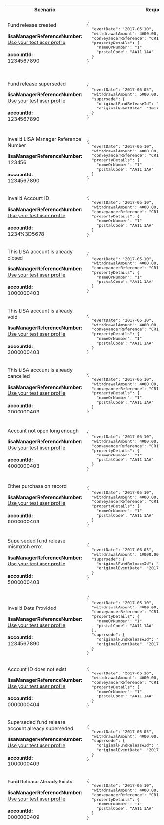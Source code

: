<table>
    <col width="20%">
    <col width="40%">
    <col width="40%">
    <thead>
        <tr>
            <th>Scenario</th>
            <th>Request Payload</th>
            <th>Response</th>
        </tr>
        <tr>
              <td>
                  <p>Fund release created</p>
                  <p class="code--block">
                  <strong>lisaManagerReferenceNumber:</strong><br>
                  <a href="https://developer.service.hmrc.gov.uk/api-documentation/docs/api/service/lisa-api/1.0#testing">Use your test user profile</a><br>
                   <br>
                        <strong>accountId:</strong><br>1234567890
                  </p>
               </td>
         <td>
             <pre class="code--block">
{
  "eventDate": "2017-05-10",
  "withdrawalAmount": 4000.00,
  "conveyancerReference": "CR12345-6789",
  "propertyDetails": {
    "nameOrNumber": "1",
    "postalCode": "AA11 1AA"
  }
}
</pre>
          </td>
          <td>
              <p>HTTP status: <code class="code--slim">201 (Created)</code></p>
                <pre class="code--block">
{
  "status": 201,
  "success": true,
  "data": {
    "message": "Fund release created",
    "fundReleaseId": "3456789000"
  }
}
</pre>         
                    </td>
                </tr>
                <tr>
                     <td>
                         <p>Fund release superseded</p>
                         <p class="code--block">
                            <strong>lisaManagerReferenceNumber:</strong><br>
                            <a href="https://developer.service.hmrc.gov.uk/api-documentation/docs/api/service/lisa-api/1.0#testing">Use your test user profile</a><br>
                               <br>
                                   <strong>accountId:</strong><br>1234567890
                           </p>
                       </td>
                       <td>
        <pre class="code--block">
{
  "eventDate": "2017-05-05",
  "withdrawalAmount": 5000.00,
  "supersede": {
    "originalFundReleaseId": "3456789000",
    "originalEventDate": "2017-05-10"
  }
}
</pre>
                     </td>
                     <td>
                         <p>HTTP status: <code class="code--slim">201 (Created)</code></p>
                <pre class="code--block">
{
  "status": 201,
  "success": true,
  "data": {
    "message": "Fund release superseded",
    "fundReleaseId": "3456789001"
  }
}
</pre>
                            </td>
                        </tr>
                        <tr>
                                    <td>
                                        <p>Invalid LISA Manager Reference Number</p>
                                        <p class="code--block">
                                           <strong>lisaManagerReferenceNumber:</strong><br> 123456
                                            <br>
                                            <br>
                                            <strong>accountId:</strong><br>1234567890
                                        </p>
                                    </td>
                                    <td>
        <pre class="code--block">
{
  "eventDate": "2017-05-10",
  "withdrawalAmount": 4000.00,
  "conveyancerReference": "CR12345-6789",
  "propertyDetails": {
    "nameOrNumber": "1",
    "postalCode": "AA11 1AA"
  }
}
</pre>
                                    </td>
                                    <td>
                                        <p>HTTP status: <code class="code--slim">400 (Bad Request)</code></p>
        <pre class="code--block">
{
  "code": "BAD_REQUEST",
  "message": "lisaManagerReferenceNumber in the URL is in the wrong format"
}
</pre>
                                    </td>
                                    </tr>
                                    <tr>
                                                <td>
                                                    <p>Invalid Account ID</p>
                                                    <p class="code--block">
                                                        <strong>lisaManagerReferenceNumber:</strong><br>
                                                        <a href="https://developer.service.hmrc.gov.uk/api-documentation/docs/api/service/lisa-api/1.0#testing">Use your test user profile</a><br>
                                                        <br>
                                                        <strong>accountId:</strong><br>1234%3D5678
                                                    </p>
                                                </td>
                                                <td>
                                    <pre class="code--block">
{
  "eventDate": "2017-05-10",
  "withdrawalAmount": 4000.00,
  "conveyancerReference": "CR12345-6789",
  "propertyDetails": {
    "nameOrNumber": "1",
    "postalCode": "AA11 1AA"
  }
}
</pre>
                                                </td>
                                                <td>
                                                    <p>HTTP status: <code class="code--slim">400 (Bad Request)</code></p>
                                    <pre class="code--block">
{
  "code": "BAD_REQUEST",
  "message": "accountId in the URL is in the wrong format"
}
</pre>
                                                </td>
                                            </tr>                                            
                                             <tr>
                                                <td>
                                                    <p>This LISA account is already closed</p>
                                                    <p class="code--block">
                                                        <strong>lisaManagerReferenceNumber:</strong><br>
                                                        <a href="https://developer.service.hmrc.gov.uk/api-documentation/docs/api/service/lisa-api/1.0#testing">Use your test user profile</a><br>
                                                        <br>
                                                        <strong>accountId:</strong><br>1000000403
                                                    </p>
                                                </td>
 <td>
                                                     <pre class="code--block">
{
  "eventDate": "2017-05-10",
  "withdrawalAmount": 4000.00,
  "conveyancerReference": "CR12345-6789",
  "propertyDetails": {
    "nameOrNumber": "1",
    "postalCode": "AA11 1AA"
  }
}
</pre>
                                                             </td>
                                                                 <td>
                                                                     <p>HTTP status: <code class="code--slim">403 (Forbidden)</code></p>
                                                     <pre class="code--block">
{
  "code": "INVESTOR_ACCOUNT_ALREADY_CLOSED",
  "message": "The LISA account is already closed"
}
</pre>
                                                                 </td>
                                                             </tr>                                        
                                                             <tr>
                                                                <td>
                                                                    <p>This LISA account is already void</p>
                                                                    <p class="code--block">
                                                                    <strong>lisaManagerReferenceNumber:</strong><br>
                                                                    <a href="https://developer.service.hmrc.gov.uk/api-documentation/docs/api/service/lisa-api/1.0#testing">Use your test user profile</a><br>
                                                                     <br>
                                                                     <strong>accountId:</strong><br>3000000403
                                                                     </p>
                                                                     </td>
                                                                     <td>
                                                                         <pre class="code--block"> 
{
  "eventDate": "2017-05-10",
  "withdrawalAmount": 4000.00,
  "conveyancerReference": "CR12345-6789",
  "propertyDetails": {
    "nameOrNumber": "1",
    "postalCode": "AA11 1AA"
  }
}                                                                 
</pre>
                                                                   </td>
                                                                        <td>
                                                                            <p>HTTP status: <code class="code--slim">403 (Forbidden)</code></p>
                                                                            <pre class="code--block">
{
  "code": "INVESTOR_ACCOUNT_ALREADY_VOID",
  "message": "The LISA account is already void"
}
</pre>
                                                                    </td>
                                                                    </tr>   
                                                                    <tr>
                                                                    <td>
                                                                        <p>This LISA account is already cancelled</p>
                                                                        <p class="code--block">
                                                                        <strong>lisaManagerReferenceNumber:</strong><br>
                                                                        <a href="https://developer.service.hmrc.gov.uk/api-documentation/docs/api/service/lisa-api/1.0#testing">Use your test user profile</a><br>
                                                                          <br>
                                                                              <strong>accountId:</strong><br>2000000403
                                                                              </p>
                                                                              </td>
                                                                              <td>
                                                                              <pre class="code--block"> 
{
  "eventDate": "2017-05-10",
  "withdrawalAmount": 4000.00,
  "conveyancerReference": "CR12345-6789",
  "propertyDetails": {
    "nameOrNumber": "1",
    "postalCode": "AA11 1AA"
  }
}
</pre>
                                                                                </td>
                                                                                <td>
                                                                                   <p>HTTP status: <code class="code--slim">403 (Forbidden)</code></p>
                                                                                   <pre class="code--block">
{
  "code": "INVESTOR_ACCOUNT_ALREADY_CANCELLED",
  "message": "The LISA account is already cancelled"
}
</pre>
                                                                                 </td>
                                                                                 </tr>   
                                                                                     <tr>
                                                                                         <td>
                                                                                            <p>Account not open long enough</p>
                                                                                            <p class="code--block">
                                                                                            <strong>lisaManagerReferenceNumber:</strong><br>
                                                                                            <a href="https://developer.service.hmrc.gov.uk/api-documentation/docs/api/service/lisa-api/1.0#testing">Use your test user profile</a><br>
                                                                                            <br>
                                                                                            <strong>accountId:</strong><br>4000000403
                                                                                            </p>
                                                                                            </td>
                                                                                                 <td>
                                                                                            <pre class="code--block"> 
{
  "eventDate": "2017-05-10",
  "withdrawalAmount": 4000.00,
  "conveyancerReference": "CR12345-6789",
  "propertyDetails": {
    "nameOrNumber": "1",
    "postalCode": "AA11 1AA"
  }
}
</pre>
                                                                                            </td>
                                                                                            <td>
                                                                                                <p>HTTP status: <code class="code--slim">403 (Forbidden)</code></p>
                                                                                                <pre class="code--block">
{
  "code": "COMPLIANCE_ERROR_ACCOUNT_NOT_OPEN_LONG_ENOUGH",
  "message": "The account has not been open for long enough"
}
</pre>
                                                                                             </td>
                                                                                             </tr>
                                                                                              <tr>
                                                                                              <td>
                                                                                                  <p>Other purchase on record</p>
                                                                                                  <p class="code--block">
                                                                                                  <strong>lisaManagerReferenceNumber:</strong><br>
                                                                                                  <a href="https://developer.service.hmrc.gov.uk/api-documentation/docs/api/service/lisa-api/1.0#testing">Use your test user profile</a><br>
                                                                                                   <br>
                                                                                                    <strong>accountId:</strong><br>6000000403
                                                                                                   </p>
                                                                                                   </td>
                                                                                                   <td>
                                                                                                   <pre class="code--block"> 
{
  "eventDate": "2017-05-10",
  "withdrawalAmount": 4000.00,
  "conveyancerReference": "CR12345-6789",
  "propertyDetails": {
    "nameOrNumber": "1",
    "postalCode": "AA11 1AA"
  }
}
</pre>
                                                                                                </td>
                                                                                                <td>
                                                                                                     <p>HTTP status: <code class="code--slim">403 (Forbidden)</code></p>
                                                                                                     <pre class="code--block">
{
  "code": "COMPLIANCE_ERROR_OTHER_PURCHASE_ON_RECORD",
  "message": "Another property purchase is already recorded"
}
</pre>
                                                                                               </td>
                                                                                               </tr> 
                                                                                               <tr>
                                                                                               <td>
                                                                                                  <p>Superseded fund release mismatch error</p>
                                                                                                  <p class="code--block">
                                                                                                  <strong>lisaManagerReferenceNumber:</strong><br>
                                                                                                  <a href="https://developer.service.hmrc.gov.uk/api-documentation/docs/api/service/lisa-api/1.0#testing">Use your test user profile</a><br>
                                                                                               <br>
                                                                                                  <strong>accountId:</strong><br>5000000403
                                                                                                  </p>
                                                                                                  </td>
                                                                                                  <td>
                                                                                                  <pre class="code--block">
{
  "eventDate": "2017-06-05",
  "withdrawalAmount": 10000.00,
  "supersede": {
    "originalFundReleaseId": "3456789000",
    "originalEventDate": "2017-05-05"
  }
}
</pre>
                                                                                                </td>
                                                                                                <td>
                                                                                                    <p>HTTP status: <code class="code--slim">403 (Forbidden)</code></p>
                                                                                                    <pre class="code--block">
{
  "code": "SUPERSEDED_FUND_RELEASE_MISMATCH_ERROR",
  "message": "originalFundReleaseId and the originalEventDate do not match the information in the original request"
}
</pre>
                                                                                                   </td>
                                                                                                   </tr>
                                                                                                   <tr>
                                                                                                   <td>
                                                                                                       <p>Invalid Data Provided</p>
                                                                                                       <p class="code--block">
                                                                                                       <strong>lisaManagerReferenceNumber:</strong><br>
                                                                                                       <a href="https://developer.service.hmrc.gov.uk/api-documentation/docs/api/service/lisa-api/1.0#testing">Use your test user profile</a><br>
                                                                                                       <br>
                                                                                                       <strong>accountId:</strong><br>1234567890
                                                                                                       </p>
                                                                                                       </td>
                                                                                                       <td>
<pre class="code--block">
{
  "eventDate": "2017-05-10",
  "withdrawalAmount": 4000.00,
  "conveyancerReference": "CR12345-6789",
  "propertyDetails": {
    "nameOrNumber": "1",
    "postalCode": "AA11 1AA"
  },
  "supersede": {
    "originalFundReleaseId": "3456789000",
    "originalEventDate": "2017-05-05"
  }
}
</pre>
                                                                                                         </td>
                                                                                                         <td>
                                                                                                             <p>HTTP status: <code class="code--slim">403 (Forbidden)</code></p>
                                                                                                         <pre class="code--block">
{
  "code": "INVALID_DATA_PROVIDED",
  "message": "You can only change eventDate or withdrawalAmount when superseding a property purchase fund release"
}
</pre>
                                                                                                          </td>
                                                                                                          </tr>  
                                                                                                    <tr>
                                                                                                    <td>
                                                                                                       <p>Account ID does not exist</p>
                                                                                                       <p class="code--block">
                                                                                                       <strong>lisaManagerReferenceNumber:</strong><br>
                                                                                                       <a href="https://developer.service.hmrc.gov.uk/api-documentation/docs/api/service/lisa-api/1.0#testing">Use your test user profile</a><br>
                                                                                                   <br>
                                                                                                       <strong>accountId:</strong><br>0000000404
                                                                                                       </p>
                                                                                                       </td>
                                                                                                       <td>
                                                                                                       <pre class="code--block">
{
  "eventDate": "2017-05-10",
  "withdrawalAmount": 4000.00,
  "conveyancerReference": "CR12345-6789",
  "propertyDetails": {
    "nameOrNumber": "1",
    "postalCode": "AA11 1AA"
  }
}
</pre>
                                                                                               </td>
                                                                                               <td>
                                                                                                   <p>HTTP status: <code class="code--slim">404 (Not Found)</code></p>
                                                                                                   <pre class="code--block">
{
  "code": "INVESTOR_ACCOUNTID_NOT_FOUND",
  "message": "The accountId does not match HMRC’s records"
}
</pre>
                                                                                              </td>
                                                                                              </tr>  
                                                                                              <tr>
                                                                                              <td>
                                                                                                  <p>Superseded fund release account already superseded</p>
                                                                                                  <p class="code--block">
                                                                                                  <strong>lisaManagerReferenceNumber:</strong><br>
                                                                                                  <a href="https://developer.service.hmrc.gov.uk/api-documentation/docs/api/service/lisa-api/1.0#testing">Use your test user profile</a><br>
                                                                                              <br>
                                                                                              <strong>accountId:</strong><br>1000000409
                                                                                              </p>
                                                                                              </td>
                                                                                                   <td>
                                                                                                       <pre class="code--block">
{
  "eventDate": "2017-05-05",
  "withdrawalAmount": 4000.00,
  "supersede": {
    "originalFundReleaseId": "3456789000",
    "originalEventDate": "2017-05-10"
  }
}
</pre>
                                                                                                </td>
                                                                                                     <td>
                                                                                                         <p>HTTP status: <code class="code--slim">409 (Conflict)</code></p>
                                                                                                         <pre class="code--block">
{
  "code": "SUPERSEDED_FUND_RELEASE_ALREADY_SUPERSEDED",
  "message": "This fund release has already been superseded"
}
</pre>
                                                                                 </td>
                                                                                 </tr>
                                                                                 <tr>
                                                                                     <td>
                                                                                        <p>Fund Release Already Exists</p>
                                                                                        <p class="code--block">
                                                                                        <strong>lisaManagerReferenceNumber:</strong><br>
                                                                                        <a href="https://developer.service.hmrc.gov.uk/api-documentation/docs/api/service/lisa-api/1.0#testing">Use your test user profile</a><br>
                                                                                        <br>
                                                                                        <strong>accountId:</strong><br>0000000409
                                                                                        </p>
                                                                                        </td>
                                                                                        <td>
                                                                                            <pre class="code--block">
{
  "eventDate": "2017-05-10",
  "withdrawalAmount": 4000.00,
  "conveyancerReference": "CR12345-6789",
  "propertyDetails": {
    "nameOrNumber": "1",
    "postalCode": "AA11 1AA"
  }
}
</pre>
                                                                                         </td>
                                                                                         <td>
                                                                                             <p>HTTP status: <code class="code--slim">409 (Conflict)</code></p>
                                                                                             <pre class="code--block">
{
  "code": "FUND_RELEASE_ALREADY_EXISTS",
  "message": "The investor’s fund release has already been requested"
}
</pre>
                                                                                        </td>
                                                                                        </tr> 
    </thead>
    </tbody>
</table>